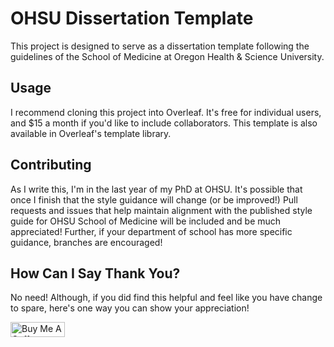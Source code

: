 # OHSU Dissertation Template

This project is designed to serve as a dissertation template following the guidelines of the School of Medicine at Oregon Health & Science University. 

## Usage

I recommend cloning this project into Overleaf. It's free for individual users, and $15 a month if you'd like to include collaborators. This template is also available in Overleaf's template library. 

## Contributing

As I write this, I'm in the last year of my PhD at OHSU. It's possible that once I finish that the style guidance will change (or be improved!) Pull requests and issues that help maintain alignment with the published style guide for OHSU School of Medicine will be included and be much appreciated! Further, if your department of school has more specific guidance, branches are encouraged!

## How Can I Say Thank You?

No need! Although, if you did find this helpful and feel like you have change to spare, here's one way you can show your appreciation!

<a href="https://www.buymeacoffee.com/O1TrCFSXa" target="_blank"><img src="https://cdn.buymeacoffee.com/buttons/v2/default-yellow.png" alt="Buy Me A Coffee" style="height: 24px !important;width: 87px !important;" ></a>